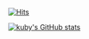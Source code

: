 [![Hits](https://hits.seeyoufarm.com/api/count/incr/badge.svg?url=https%3A%2F%2Fgithub.com%2Fziponia&count_bg=%2379C83D&title_bg=%23555555&icon=&icon_color=%23E7E7E7&title=hits&edge_flat=false)](https://hits.seeyoufarm.com)

[![kuby's GitHub stats](https://github-readme-stats.vercel.app/api?username=ziponia&count_private=true&theme=dracula)](https://github.com/anuraghazra/github-readme-stats)
